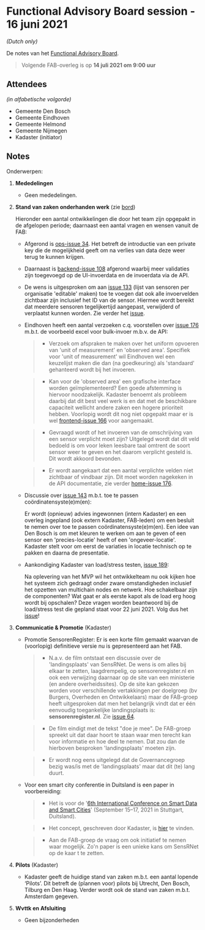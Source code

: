 # Functional Advisory Board session - 16 juni 2021

_(Dutch only)_

De notes van het [Functional Advisory Board](../FAB.md).

> Volgende FAB-overleg is op **14 juli 2021 om 9:00 uur**

## Attendees

_(in alfabetische volgorde)_

- Gemeente Den Bosch
- Gemeente Eindhoven
- Gemeente Helmond
- Gemeente Nijmegen
- Kadaster (initiator)
 
## Notes

Onderwerpen:

1. **Mededelingen**
     
     - Geen mededelingen.
            
2. **Stand van zaken onderhanden werk** (zie [bord](https://github.com/orgs/kadaster-labs/projects/1))
   
     Hieronder een aantal ontwikkelingen die door het team zijn opgepakt in de afgelopen periode; daarnaast een aantal vragen en wensen vanuit de FAB:
     
     - Afgerond is [ops-issue 34](https://github.com/kadaster-labs/sensrnet-ops/issues/34). Het betreft de introductie van een private key die de mogelijkheid geeft om na verlies van data deze weer terug te kunnen krijgen.
     
     - Daarnaast is [backend-issue 108](https://github.com/kadaster-labs/sensrnet-registry-backend/issues/108) afgerond waarbij meer validaties zijn toegevoegd op de UI-invoerdata en de invoerdata via de API.
     
     - De wens is uitgesproken om aan [issue 133](https://github.com/kadaster-labs/sensrnet-home/issues/133) (lijst van sensoren per organisatie 'editable' maken) toe te voegen dat ook alle invoervelden zichtbaar zijn inclusief het ID van de sensor. Hiermee wordt bereikt dat meerdere sensoren tegelijkertijd aangepast, verwijderd of verplaatst kunnen worden. Zie verder het [issue](https://github.com/kadaster-labs/sensrnet-home/issues/133).
     
     - Eindhoven heeft een aantal verzoeken c.q. voorstellen over [issue 176](https://github.com/kadaster-labs/sensrnet-home/issues/176) m.b.t. de voorbeeld excel voor bulk-invoer m.b.v. de API:
     
        > - Verzoek om afspraken te maken over het uniform opvoeren van 'unit of measurement' en 'observed area'. Specifiek voor 'unit of measurement' wil Eindhoven wel een keuzelijst maken die dan (na goedkeuring) als 'standaard' gehanteerd wordt bij het invoeren.
        
        > - Kan voor de 'observed area' een grafische interface worden geïmplementeerd? Een goede afstemming is hiervoor noodzakelijk. Kadaster benoemt als probleem daarbij dat dit best veel werk is en dat met de beschikbare capaciteit wellicht andere zaken een hogere prioriteit hebben. Voorlopig wordt dit nog niet opgepakt maar er is wel [frontend-issue 166](https://github.com/kadaster-labs/sensrnet-registry-frontend/issues/166) voor aangemaakt.
        
        > - Gevraagd wordt of het invoeren van de omschrijving van een sensor verplicht moet zijn? Uitgelegd wordt dat dit veld bedoeld is om voor leken leesbare taal omtrent de soort sensor weer te geven en het daarom verplicht gesteld is. Dit wordt akkoord bevonden.
        
        > - Er wordt aangekaart dat een aantal verplichte velden niet zichtbaar of vindbaar zijn. Dit moet worden nagekeken in de API documentatie, zie verder [home-issue 176](https://github.com/kadaster-labs/sensrnet-home/issues/176).
     
     - Discussie over [issue 143](https://github.com/kadaster-labs/sensrnet-home/issues/143) m.b.t. toe te passen coördinatensyste(e)m(en):
         
         Er wordt (opnieuw) advies ingewonnen (intern Kadaster) en een overleg ingepland (ook extern Kadaster, FAB-leden) om een besluit te nemen over toe te passen coördinatensyste(e)m(en). Een idee van Den Bosch is om met kleuren te werken om aan te geven of een sensor een 'precies-locatie' heeft of een 'ongeveer-locatie'. Kadaster stelt voor om eerst de variaties in locatie technisch op te pakken en daarna de presentatie.
     
     - Aankondiging Kadaster van load/stress testen, [issue 189](https://github.com/kadaster-labs/sensrnet-home/issues/189):
         
         Na oplevering van het MVP wil het ontwikkelteam nu ook kijken hoe het systeem zich gedraagt onder zware omstandigheden inclusief het opzetten van multichain nodes en netwerk. Hoe schakelbaar zijn de componenten? Wat gaat er als eerste kapot als de load erg hoog wordt bij opschalen? Deze vragen worden beantwoord bij de load/stress test die gepland staat voor 22 juni 2021. Volg dus het [issue](https://github.com/kadaster-labs/sensrnet-home/issues/189)!
        
   
3. **Communicatie & Promotie** (Kadaster)
   
     - Promotie SensorenRegister: Er is een korte film gemaakt waarvan de (voorlopig) definitieve versie nu is gepresenteerd aan het FAB.
        
        > - N.a.v. de film ontstaat een discussie over de 'landingsplaats' van SensRNet. De wens is om alles bij elkaar te zetten, laagdrempelig, op sensorenregister.nl en ook een verwijzing daarnaar op de site van een ministerie (en andere overheidssites). Op de site kan gekozen worden voor verschillende vertakkingen per doelgroep (bv Burgers, Overheden en Ontwikkelaars) maar de FAB-groep heeft uitgesproken dat men het belangrijk vindt dat er één eenvoudig toegankelijke landingsplaats is: **sensorenregister.nl**. Zie [issue 64](https://github.com/kadaster-labs/sensrnet-home/issues/64).
        
        > - De film eindigt met de tekst "doe je mee". De FAB-groep spreekt uit dat daar hoort te staan waar men terecht kan voor informatie en hoe deel te nemen. Dat zou dan de hierboven besproken 'landingsplaats' moeten zijn.
        
        > - Er wordt nog eens uitgelegd dat de Governancegroep bezig was/is met de 'landingsplaats' maar dat dit (te) lang duurt.

     - Voor een smart city conferentie in Duitsland is een paper in voorbereiding:
        
        > - Het is voor de '[6th International Conference on Smart Data and Smart Cities](https://sdsc2021.hft-stuttgart.de/)' (September 15–17, 2021 in Stuttgart, Duitsland).
        
        > - Het  concept, geschreven door Kadaster, is [hier](2021-06-26-SensRNet-Sensor-Registry-as-a-base-layer-for-smart-cities.pdf) te vinden.
        
        > - Aan de FAB-groep de vraag om ook initiatief te nemen waar mogelijk. Zo'n paper is een unieke kans om SensRNet op de kaar t te zetten.
        
     
4. **Pilots** (Kadaster)
   
     - Kadaster geeft de huidige stand van zaken m.b.t. een aantal lopende ‘Pilots’. Dit betreft de (plannen voor) pilots bij Utrecht, Den Bosch, Tilburg en Den Haag. Verder wordt ook de stand van zaken m.b.t. Amsterdam gegeven.

5. **Wvttk en Afsluiting**
   
     - Geen bijzonderheden
